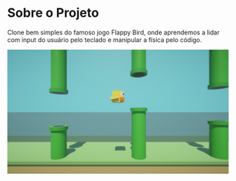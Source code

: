 # Sobre o Projeto

Clone bem simples do famoso jogo Flappy Bird, onde aprendemos a lidar com input do usuário pelo teclado e manipular a física pelo código.

![Screenshot](.media/FlappyBird.png "Screenshot")